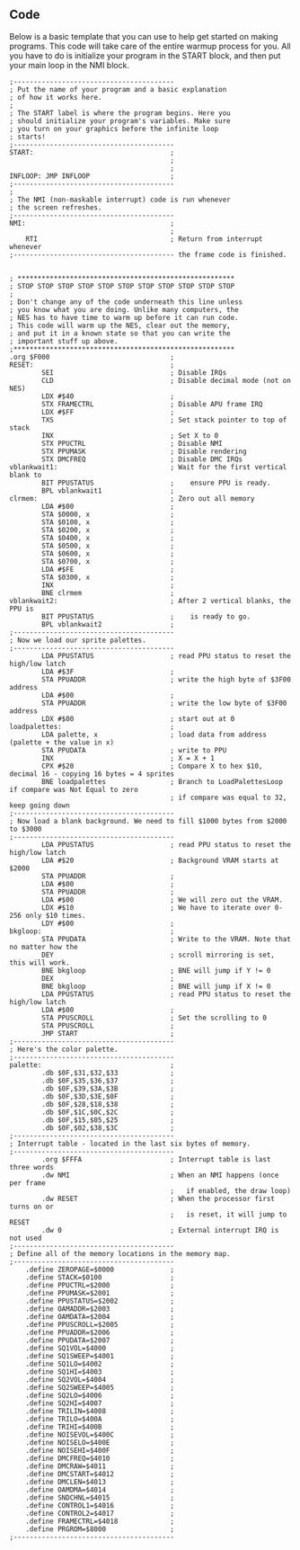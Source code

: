 





Code
----
Below is a basic template that you can use to help get started on making
programs. This code will take care of the entire warmup process for you.
All you have to do is initialize your program in the START block, and then
put your main loop in the NMI block.


    ;----------------------------------------
    ; Put the name of your program and a basic explanation
    ; of how it works here.
    ;
    ; The START label is where the program begins. Here you
    ; should initialize your program's variables. Make sure
    ; you turn on your graphics before the infinite loop
    ; starts!
    ;----------------------------------------
    START:                                  ;
                                            ;
                                            ;
    INFLOOP: JMP INFLOOP                    ;
    ;----------------------------------------
    ;
    ; The NMI (non-maskable interrupt) code is run whenever
    ; the screen refreshes.
    ;----------------------------------------
    NMI:                                    ;
                                            ;
        RTI                                 ; Return from interrupt whenever
    ;---------------------------------------- the frame code is finished.


    ; ******************************************************
    ; STOP STOP STOP STOP STOP STOP STOP STOP STOP STOP STOP
    ;
    ; Don't change any of the code underneath this line unless
    ; you know what you are doing. Unlike many computers, the
    ; NES has to have time to warm up before it can run code.
    ; This code will warm up the NES, clear out the memory,
    ; and put it in a known state so that you can write the
    ; important stuff up above.
    ;*******************************************************
    .org $F000                              ;
    RESET:                                  ;
            SEI                             ; Disable IRQs
            CLD                             ; Disable decimal mode (not on NES)
            LDX #$40                        ;
            STX FRAMECTRL                   ; Disable APU frame IRQ
            LDX #$FF                        ;
            TXS                             ; Set stack pointer to top of stack
            INX                             ; Set X to 0
            STX PPUCTRL                     ; Disable NMI
            STX PPUMASK                     ; Disable rendering
            STX DMCFREQ                     ; Disable DMC IRQs
    vblankwait1:                            ; Wait for the first vertical blank to
            BIT PPUSTATUS                   ;    ensure PPU is ready.
            BPL vblankwait1                 ;
    clrmem:                                 ; Zero out all memory
            LDA #$00                        ;
            STA $0000, x                    ;
            STA $0100, x                    ;
            STA $0200, x                    ;
            STA $0400, x                    ;
            STA $0500, x                    ;
            STA $0600, x                    ;
            STA $0700, x                    ;
            LDA #$FE                        ;
            STA $0300, x                    ;
            INX                             ;
            BNE clrmem                      ;
    vblankwait2:                            ; After 2 vertical blanks, the PPU is
            BIT PPUSTATUS                   ;    is ready to go.
            BPL vblankwait2                 ;
    ;----------------------------------------
    ; Now we load our sprite palettes.
    ;----------------------------------------
            LDA PPUSTATUS                   ; read PPU status to reset the high/low latch
            LDA #$3F                        ;
            STA PPUADDR                     ; write the high byte of $3F00 address
            LDA #$00                        ;
            STA PPUADDR                     ; write the low byte of $3F00 address
            LDX #$00                        ; start out at 0
    loadpalettes:                           ;
            LDA palette, x                  ; load data from address (palette + the value in x)
            STA PPUDATA                     ; write to PPU
            INX                             ; X = X + 1
            CPX #$20                        ; Compare X to hex $10, decimal 16 - copying 16 bytes = 4 sprites
            BNE loadpalettes                ; Branch to LoadPalettesLoop if compare was Not Equal to zero
                                            ; if compare was equal to 32, keep going down
    ;----------------------------------------
    ; Now load a blank background. We need to fill $1000 bytes from $2000 to $3000
    ;----------------------------------------
            LDA PPUSTATUS                   ; read PPU status to reset the high/low latch                                      
            LDA #$20                        ; Background VRAM starts at $2000
            STA PPUADDR                     ;
            LDA #$00                        ;
            STA PPUADDR                     ;
            LDA #$00                        ; We will zero out the VRAM.
            LDX #$10                        ; We have to iterate over 0-256 only $10 times.
            LDY #$00                        ;
    bkgloop:                                ;
            STA PPUDATA                     ; Write to the VRAM. Note that no matter how the
            DEY                             ; scroll mirroring is set, this will work.
            BNE bkgloop                     ; BNE will jump if Y != 0
            DEX                             ;
            BNE bkgloop                     ; BNE will jump if X != 0
            LDA PPUSTATUS                   ; read PPU status to reset the high/low latch  
            LDA #$00                        ;
            STA PPUSCROLL                   ; Set the scrolling to 0
            STA PPUSCROLL                   ;
            JMP START                       ;
    ;----------------------------------------
    ; Here's the color palette.
    ;----------------------------------------
    palette:                                ;
            .db $0F,$31,$32,$33             ;
            .db $0F,$35,$36,$37             ;
            .db $0F,$39,$3A,$3B             ;
            .db $0F,$3D,$3E,$0F             ;
            .db $0F,$28,$18,$38             ;
            .db $0F,$1C,$0C,$2C             ;
            .db $0F,$15,$05,$25             ;
            .db $0F,$02,$38,$3C             ;
    ;----------------------------------------        
    ; Interrupt table - located in the last six bytes of memory.
    ;----------------------------------------
            .org $FFFA                      ; Interrupt table is last three words
            .dw NMI                         ; When an NMI happens (once per frame
                                            ;   if enabled, the draw loop)
            .dw RESET                       ; When the processor first turns on or
                                            ;   is reset, it will jump to RESET
            .dw 0                           ; External interrupt IRQ is not used
    ;----------------------------------------
    ; Define all of the memory locations in the memory map.
    ;----------------------------------------
        .define ZEROPAGE=$0000              ;
        .define STACK=$0100                 ;
        .define PPUCTRL=$2000               ;
        .define PPUMASK=$2001               ;
        .define PPUSTATUS=$2002             ;
        .define OAMADDR=$2003               ;
        .define OAMDATA=$2004               ;
        .define PPUSCROLL=$2005             ;
        .define PPUADDR=$2006               ;
        .define PPUDATA=$2007               ;
        .define SQ1VOL=$4000                ;
        .define SQ1SWEEP=$4001              ;
        .define SQ1LO=$4002                 ;
        .define SQ1HI=$4003                 ;
        .define SQ2VOL=$4004                ;
        .define SQ2SWEEP=$4005              ;
        .define SQ2LO=$4006                 ;
        .define SQ2HI=$4007                 ;
        .define TRILIN=$4008                ;
        .define TRILO=$400A                 ;
        .define TRIHI=$400B                 ;
        .define NOISEVOL=$400C              ;
        .define NOISELO=$400E               ;
        .define NOISEHI=$400F               ;
        .define DMCFREQ=$4010               ;
        .define DMCRAW=$4011                ;
        .define DMCSTART=$4012              ;
        .define DMCLEN=$4013                ;
        .define OAMDMA=$4014                ;
        .define SNDCHNL=$4015               ;
        .define CONTROL1=$4016              ;
        .define CONTROL2=$4017              ;
        .define FRAMECTRL=$4018             ;
        .define PRGROM=$8000                ;
    ;----------------------------------------



